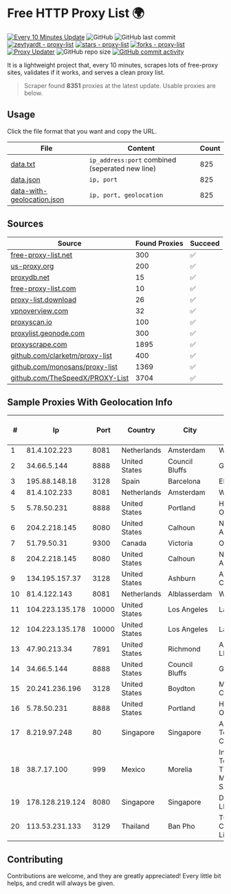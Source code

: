 
# Free HTTP Proxy List 🌍

[![Every 10 Minutes Update](https://github.com/mertguvencli/http-proxy-list/actions/workflows/main.yml/badge.svg?branch=main)](https://github.com/mertguvencli/http-proxy-list/actions/workflows/main.yml)
![GitHub](https://img.shields.io/github/license/mertguvencli/http-proxy-list)
![GitHub last commit](https://img.shields.io/github/last-commit/mertguvencli/http-proxy-list)
[![zevtyardt - proxy-list](https://img.shields.io/static/v1?label=zevtyardt&message=proxy-list&color=blue&logo=github)](https://github.com/zevtyardt/proxy-list "Go to GitHub repo")
[![stars - proxy-list](https://img.shields.io/github/stars/zevtyardt/proxy-list?style=social)](https://github.com/zevtyardt/proxy-list)
[![forks - proxy-list](https://img.shields.io/github/forks/zevtyardt/proxy-list?style=social)](https://github.com/zevtyardt/proxy-list)
[![Proxy Updater](https://github.com/zevtyardt/proxy-list/workflows/Proxy%20Updater/badge.svg)](https://github.com/zevtyardt/proxy-list/actions?query=workflow:"Proxy+Updater")
![GitHub repo size](https://img.shields.io/github/repo-size/zevtyardt/proxy-list)
[![GitHub commit activity](https://img.shields.io/github/commit-activity/m/zevtyardt/proxy-list?logo=commits)](https://github.com/zevtyardt/proxy-list/commits/main)

It is a lightweight project that, every 10 minutes, scrapes lots of free-proxy sites, validates if it works, and serves a clean proxy list.

> Scraper found **8351** proxies at the latest update. Usable proxies are below.

## Usage

Click the file format that you want and copy the URL.

|File|Content|Count|
|----|-------|-----|
|[data.txt](https://raw.githubusercontent.com/mertguvencli/http-proxy-list/main/proxy-list/data.txt)|`ip_address:port` combined (seperated new line)|825|
|[data.json](https://raw.githubusercontent.com/mertguvencli/http-proxy-list/main/proxy-list/data.json)|`ip, port`|825|
|[data-with-geolocation.json](https://raw.githubusercontent.com/mertguvencli/http-proxy-list/main/proxy-list/data-with-geolocation.json)|`ip, port, geolocation`|825|

## Sources

|Source|Found Proxies|Succeed|
|------|-------------|-------|
|[free-proxy-list.net](https://free-proxy-list.net)|300|✅|
|[us-proxy.org](https://www.us-proxy.org)|200|✅|
|[proxydb.net](http://proxydb.net)|15|✅|
|[free-proxy-list.com](https://free-proxy-list.com/?page=&port=&type%5B%5D=http&type%5B%5D=https&up_time=0&search=Search)|10|✅|
|[proxy-list.download](https://www.proxy-list.download/HTTP)|26|✅|
|[vpnoverview.com](https://vpnoverview.com/privacy/anonymous-browsing/free-proxy-servers)|32|✅|
|[proxyscan.io](https://www.proxyscan.io)|100|✅|
|[proxylist.geonode.com](https://proxylist.geonode.com/api/proxy-list?limit=300&page=1&sort_by=lastChecked&sort_type=desc&protocols=http,https)|300|✅|
|[proxyscrape.com](https://api.proxyscrape.com/v2/?request=displayproxies&protocol=http&timeout=10000&country=all&ssl=all&anonymity=all)|1895|✅|
|[github.com/clarketm/proxy-list](https://raw.githubusercontent.com/clarketm/proxy-list/master/proxy-list-raw.txt)|400|✅|
|[github.com/monosans/proxy-list](https://raw.githubusercontent.com/monosans/proxy-list/main/proxies/http.txt)|1369|✅|
|[github.com/TheSpeedX/PROXY-List](https://raw.githubusercontent.com/TheSpeedX/PROXY-List/master/http.txt)|3704|✅|


## Sample Proxies With Geolocation Info

|#|Ip|Port|Country|City|Internet Service Provider|
|-|--|----|-------|----|-------------------------|
|1|81.4.102.223|8081|Netherlands|Amsterdam|WeservIT|
|2|34.66.5.144|8888|United States|Council Bluffs|Google LLC|
|3|195.88.148.18|3128|Spain|Barcelona|Elstir S.L.|
|4|81.4.102.233|8081|Netherlands|Amsterdam|WeservIT|
|5|5.78.50.231|8888|United States|Portland|Hetzner Online GmbH|
|6|204.2.218.145|8080|United States|Calhoun|NTT America, Inc.|
|7|51.79.50.31|9300|Canada|Victoria|OVH SAS|
|8|204.2.218.145|8080|United States|Calhoun|NTT America, Inc.|
|9|134.195.157.37|3128|United States|Ashburn|AB E-Commerce|
|10|81.4.122.143|8081|Netherlands|Alblasserdam|WeservIT|
|11|104.223.135.178|10000|United States|Los Angeles|LayerHost|
|12|104.223.135.178|10000|United States|Los Angeles|LayerHost|
|13|47.90.213.34|7891|United States|Richmond|Alibaba.com LLC|
|14|34.66.5.144|8888|United States|Council Bluffs|Google LLC|
|15|20.241.236.196|3128|United States|Boydton|Microsoft Corporation|
|16|5.78.50.231|8888|United States|Portland|Hetzner Online GmbH|
|17|8.219.97.248|80|Singapore|Singapore|Alibaba (US) Technology Co., Ltd.|
|18|38.7.17.100|999|Mexico|Morelia|Internet Telefonia Y TV De Michoacan SA De CV|
|19|178.128.219.124|8080|Singapore|Singapore|DigitalOcean, LLC|
|20|113.53.231.133|3129|Thailand|Ban Pho|TOT Public Company Limited|



## Contributing

Contributions are welcome, and they are greatly appreciated! Every
little bit helps, and credit will always be given.

